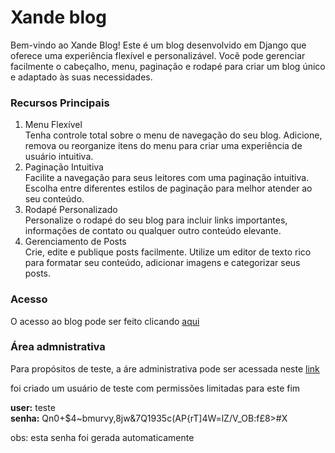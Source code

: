 <h1>Xande blog</h1>
Bem-vindo ao Xande Blog! Este é um blog desenvolvido em Django que oferece uma experiência flexível e personalizável. Você pode gerenciar facilmente o cabeçalho, menu, paginação e rodapé para criar um blog único e adaptado às suas necessidades.

<h3>Recursos Principais</h3>

<ol>
<li>Menu Flexível</li>
Tenha controle total sobre o menu de navegação do seu blog. Adicione, remova ou reorganize itens do menu para criar uma experiência de usuário intuitiva.

<li>Paginação Intuitiva</li>
Facilite a navegação para seus leitores com uma paginação intuitiva. Escolha entre diferentes estilos de paginação para melhor atender ao seu conteúdo.

<li>Rodapé Personalizado</li>
Personalize o rodapé do seu blog para incluir links importantes, informações de contato ou qualquer outro conteúdo elevante.

<li>Gerenciamento de Posts</li>
Crie, edite e publique posts facilmente. Utilize um editor de texto rico para formatar seu conteúdo, adicionar imagens e categorizar seus posts.
</ol>

<h3>Acesso</h3>
O acesso ao blog pode ser feito clicando <a href="http://juliaodasrima.pythonanywhere.com">aqui</a>

<h3>Área admnistrativa</h3>
Para propósitos de teste, a áre administrativa pode ser acessada neste <a href="http://juliaodasrima.pythonanywhere.com/admin">link</a>

foi criado um usuário de teste com permissões limitadas para este fim

<strong>user:</strong> teste<br>
<strong>senha:</strong> Qn0+$4~bmurvy,8jw&7Q1935c(AP{rT]4W=lZ/V_OB\:f£8>#X

obs: esta senha foi gerada automaticamente
